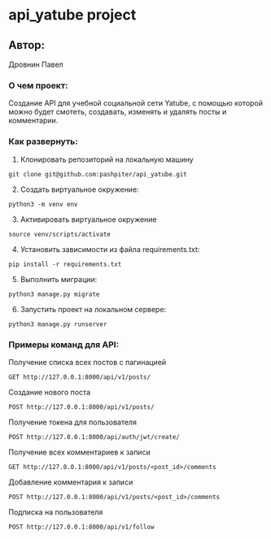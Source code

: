 # api_yatube project

## Автор:
Дровнин Павел

### О чем проект:

Создание API для учебной социальной сети Yatube, с помощью которой можно будет смотеть, создавать, изменять и удалять посты и комментарии.

### Как развернуть:
1. Клонировать репозиторий на локальную машину
```
git clone git@github.com:pashpiter/api_yatube.git
```
2. Cоздать виртуальное окружение:
```
python3 -m venv env
```
3. Активировать виртуальное окружение
```
source venv/scripts/activate
```
4. Установить зависимости из файла requirements.txt:
```
pip install -r requirements.txt
```
5. Выполнить миграции:
```
python3 manage.py migrate
```
6. Запустить проект на локальном сервере:
```
python3 manage.py runserver
```

### Примеры команд для API:
Получение списка всех постов с пагинацией

```
GET http://127.0.0.1:8000/api/v1/posts/
```

Создание нового поста

```
POST http://127.0.0.1:8000/api/v1/posts/
```

Получение токена для пользователя

```
POST http://127.0.0.1:8000/api/auth/jwt/create/
```

Получение всех комментариев к записи

```
GET http://127.0.0.1:8000/api/v1/posts/<post_id>/comments
```

Добавление комментария к записи
```
POST http://127.0.0.1:8000/api/v1/posts/<post_id>/comments
```

Подписка на пользователя

```
POST http://127.0.0.1:8000/api/v1/follow
```

